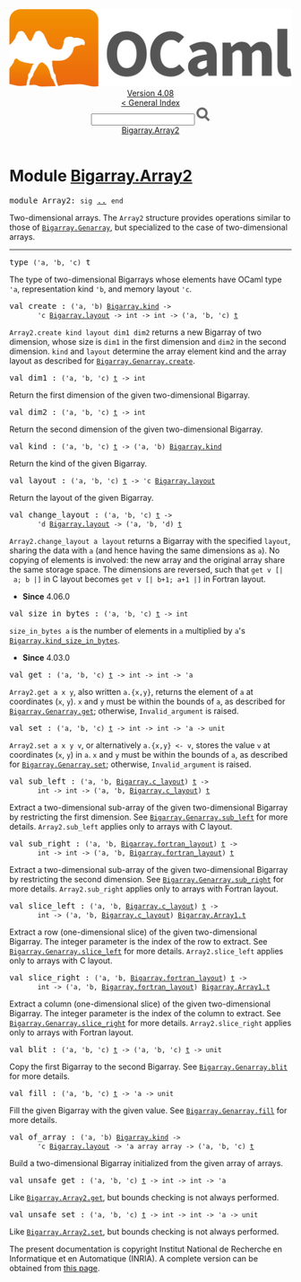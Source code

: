 <!-- ((! set title API !)) ((! set documentation !)) ((! set api !)) ((! set nobreadcrumb !)) -->
<div class="api"><header><nav class="toc brand"><a class="brand" href="https://ocaml.org/"><img src="colour-logo-gray.svg" class="svg" alt="OCaml"></a></nav><nav class="toc"><div class="toc_version"><a href="/docs" id="version-select">Version 4.08</a></div><a href="index.html">&lt; General Index</a><div class="api_search"><input type="text" name="apisearch" id="api_search" oninput="mySearch(false);" onkeypress="this.oninput();" onclick="this.oninput();" onpaste="this.oninput();">
<img src="search_icon.svg" alt="Search" class="svg" onclick="mySearch(false)"></div>
<div id="search_results"></div><div class="toc_title"><a href="#top">Bigarray.Array2</a></div><ul></ul></nav></header>

<h1>Module <a href="type_Bigarray.Array2.html">Bigarray.Array2</a></h1>

<pre><span id="MODULEArray2"><span class="keyword">module</span> Array2</span>: <code class="code"><span class="keyword">sig</span></code> <a href="Bigarray.Array2.html">..</a> <code class="code"><span class="keyword">end</span></code></pre><div class="info module top">
<div class="info-desc">
<p>Two-dimensional arrays. The <code class="code"><span class="constructor">Array2</span></code> structure provides operations
   similar to those of <a href="Bigarray.Genarray.html"><code class="code"><span class="constructor">Bigarray</span>.<span class="constructor">Genarray</span></code></a>, but specialized to the
   case of two-dimensional arrays.</p>
</div>
</div>
<hr width="100%">

<pre><span id="TYPEt"><span class="keyword">type</span> <code class="type">('a, 'b, 'c)</code> t</span> </pre>
<div class="info ">
<div class="info-desc">
<p>The type of two-dimensional Bigarrays whose elements have
     OCaml type <code class="code"><span class="keywordsign">'</span>a</code>, representation kind <code class="code"><span class="keywordsign">'</span>b</code>, and memory layout <code class="code"><span class="keywordsign">'</span>c</code>.</p>
</div>
</div>


<pre><span id="VALcreate"><span class="keyword">val</span> create</span> : <code class="type">('a, 'b) <a href="Bigarray.html#TYPEkind">Bigarray.kind</a> -&gt;<br>       'c <a href="Bigarray.html#TYPElayout">Bigarray.layout</a> -&gt; int -&gt; int -&gt; ('a, 'b, 'c) <a href="Bigarray.Array2.html#TYPEt">t</a></code></pre><div class="info ">
<div class="info-desc">
<p><code class="code"><span class="constructor">Array2</span>.create&nbsp;kind&nbsp;layout&nbsp;dim1&nbsp;dim2</code> returns a new Bigarray of
     two dimension, whose size is <code class="code">dim1</code> in the first dimension
     and <code class="code">dim2</code> in the second dimension.  <code class="code">kind</code> and <code class="code">layout</code>
     determine the array element kind and the array layout
     as described for <a href="Bigarray.Genarray.html#VALcreate"><code class="code"><span class="constructor">Bigarray</span>.<span class="constructor">Genarray</span>.create</code></a>.</p>
</div>
</div>

<pre><span id="VALdim1"><span class="keyword">val</span> dim1</span> : <code class="type">('a, 'b, 'c) <a href="Bigarray.Array2.html#TYPEt">t</a> -&gt; int</code></pre><div class="info ">
<div class="info-desc">
<p>Return the first dimension of the given two-dimensional Bigarray.</p>
</div>
</div>

<pre><span id="VALdim2"><span class="keyword">val</span> dim2</span> : <code class="type">('a, 'b, 'c) <a href="Bigarray.Array2.html#TYPEt">t</a> -&gt; int</code></pre><div class="info ">
<div class="info-desc">
<p>Return the second dimension of the given two-dimensional Bigarray.</p>
</div>
</div>

<pre><span id="VALkind"><span class="keyword">val</span> kind</span> : <code class="type">('a, 'b, 'c) <a href="Bigarray.Array2.html#TYPEt">t</a> -&gt; ('a, 'b) <a href="Bigarray.html#TYPEkind">Bigarray.kind</a></code></pre><div class="info ">
<div class="info-desc">
<p>Return the kind of the given Bigarray.</p>
</div>
</div>

<pre><span id="VALlayout"><span class="keyword">val</span> layout</span> : <code class="type">('a, 'b, 'c) <a href="Bigarray.Array2.html#TYPEt">t</a> -&gt; 'c <a href="Bigarray.html#TYPElayout">Bigarray.layout</a></code></pre><div class="info ">
<div class="info-desc">
<p>Return the layout of the given Bigarray.</p>
</div>
</div>

<pre><span id="VALchange_layout"><span class="keyword">val</span> change_layout</span> : <code class="type">('a, 'b, 'c) <a href="Bigarray.Array2.html#TYPEt">t</a> -&gt;<br>       'd <a href="Bigarray.html#TYPElayout">Bigarray.layout</a> -&gt; ('a, 'b, 'd) <a href="Bigarray.Array2.html#TYPEt">t</a></code></pre><div class="info ">
<div class="info-desc">
<p><code class="code"><span class="constructor">Array2</span>.change_layout&nbsp;a&nbsp;layout</code> returns a Bigarray with the
      specified <code class="code">layout</code>, sharing the data with <code class="code">a</code> (and hence having
      the same dimensions as <code class="code">a</code>). No copying of elements is involved: the
      new array and the original array share the same storage space.
      The dimensions are reversed, such that <code class="code">get&nbsp;v&nbsp;[|&nbsp;a;&nbsp;b&nbsp;|]</code> in
      C layout becomes <code class="code">get&nbsp;v&nbsp;[|&nbsp;b+1;&nbsp;a+1&nbsp;|]</code> in Fortran layout.</p>
</div>
<ul class="info-attributes">
<li><b>Since</b> 4.06.0</li>
</ul>
</div>

<pre><span id="VALsize_in_bytes"><span class="keyword">val</span> size_in_bytes</span> : <code class="type">('a, 'b, 'c) <a href="Bigarray.Array2.html#TYPEt">t</a> -&gt; int</code></pre><div class="info ">
<div class="info-desc">
<p><code class="code">size_in_bytes&nbsp;a</code> is the number of elements in <code class="code">a</code>
    multiplied by <code class="code">a</code>'s <a href="Bigarray.html#VALkind_size_in_bytes"><code class="code"><span class="constructor">Bigarray</span>.kind_size_in_bytes</code></a>.</p>
</div>
<ul class="info-attributes">
<li><b>Since</b> 4.03.0</li>
</ul>
</div>

<pre><span id="VALget"><span class="keyword">val</span> get</span> : <code class="type">('a, 'b, 'c) <a href="Bigarray.Array2.html#TYPEt">t</a> -&gt; int -&gt; int -&gt; 'a</code></pre><div class="info ">
<div class="info-desc">
<p><code class="code"><span class="constructor">Array2</span>.get&nbsp;a&nbsp;x&nbsp;y</code>, also written <code class="code">a.{x,y}</code>,
     returns the element of <code class="code">a</code> at coordinates (<code class="code">x</code>, <code class="code">y</code>).
     <code class="code">x</code> and <code class="code">y</code> must be within the bounds
     of <code class="code">a</code>, as described for <a href="Bigarray.Genarray.html#VALget"><code class="code"><span class="constructor">Bigarray</span>.<span class="constructor">Genarray</span>.get</code></a>;
     otherwise, <code class="code"><span class="constructor">Invalid_argument</span></code> is raised.</p>
</div>
</div>

<pre><span id="VALset"><span class="keyword">val</span> set</span> : <code class="type">('a, 'b, 'c) <a href="Bigarray.Array2.html#TYPEt">t</a> -&gt; int -&gt; int -&gt; 'a -&gt; unit</code></pre><div class="info ">
<div class="info-desc">
<p><code class="code"><span class="constructor">Array2</span>.set&nbsp;a&nbsp;x&nbsp;y&nbsp;v</code>, or alternatively <code class="code">a.{x,y}&nbsp;&lt;-&nbsp;v</code>,
     stores the value <code class="code">v</code> at coordinates (<code class="code">x</code>, <code class="code">y</code>) in <code class="code">a</code>.
     <code class="code">x</code> and <code class="code">y</code> must be within the bounds of <code class="code">a</code>,
     as described for <a href="Bigarray.Genarray.html#VALset"><code class="code"><span class="constructor">Bigarray</span>.<span class="constructor">Genarray</span>.set</code></a>;
     otherwise, <code class="code"><span class="constructor">Invalid_argument</span></code> is raised.</p>
</div>
</div>

<pre><span id="VALsub_left"><span class="keyword">val</span> sub_left</span> : <code class="type">('a, 'b, <a href="Bigarray.html#TYPEc_layout">Bigarray.c_layout</a>) <a href="Bigarray.Array2.html#TYPEt">t</a> -&gt;<br>       int -&gt; int -&gt; ('a, 'b, <a href="Bigarray.html#TYPEc_layout">Bigarray.c_layout</a>) <a href="Bigarray.Array2.html#TYPEt">t</a></code></pre><div class="info ">
<div class="info-desc">
<p>Extract a two-dimensional sub-array of the given two-dimensional
     Bigarray by restricting the first dimension.
     See <a href="Bigarray.Genarray.html#VALsub_left"><code class="code"><span class="constructor">Bigarray</span>.<span class="constructor">Genarray</span>.sub_left</code></a> for more details.
     <code class="code"><span class="constructor">Array2</span>.sub_left</code> applies only to arrays with C layout.</p>
</div>
</div>

<pre><span id="VALsub_right"><span class="keyword">val</span> sub_right</span> : <code class="type">('a, 'b, <a href="Bigarray.html#TYPEfortran_layout">Bigarray.fortran_layout</a>) <a href="Bigarray.Array2.html#TYPEt">t</a> -&gt;<br>       int -&gt; int -&gt; ('a, 'b, <a href="Bigarray.html#TYPEfortran_layout">Bigarray.fortran_layout</a>) <a href="Bigarray.Array2.html#TYPEt">t</a></code></pre><div class="info ">
<div class="info-desc">
<p>Extract a two-dimensional sub-array of the given two-dimensional
     Bigarray by restricting the second dimension.
     See <a href="Bigarray.Genarray.html#VALsub_right"><code class="code"><span class="constructor">Bigarray</span>.<span class="constructor">Genarray</span>.sub_right</code></a> for more details.
     <code class="code"><span class="constructor">Array2</span>.sub_right</code> applies only to arrays with Fortran layout.</p>
</div>
</div>

<pre><span id="VALslice_left"><span class="keyword">val</span> slice_left</span> : <code class="type">('a, 'b, <a href="Bigarray.html#TYPEc_layout">Bigarray.c_layout</a>) <a href="Bigarray.Array2.html#TYPEt">t</a> -&gt;<br>       int -&gt; ('a, 'b, <a href="Bigarray.html#TYPEc_layout">Bigarray.c_layout</a>) <a href="Bigarray.Array1.html#TYPEt">Bigarray.Array1.t</a></code></pre><div class="info ">
<div class="info-desc">
<p>Extract a row (one-dimensional slice) of the given two-dimensional
     Bigarray.  The integer parameter is the index of the row to
     extract.  See <a href="Bigarray.Genarray.html#VALslice_left"><code class="code"><span class="constructor">Bigarray</span>.<span class="constructor">Genarray</span>.slice_left</code></a> for more details.
     <code class="code"><span class="constructor">Array2</span>.slice_left</code> applies only to arrays with C layout.</p>
</div>
</div>

<pre><span id="VALslice_right"><span class="keyword">val</span> slice_right</span> : <code class="type">('a, 'b, <a href="Bigarray.html#TYPEfortran_layout">Bigarray.fortran_layout</a>) <a href="Bigarray.Array2.html#TYPEt">t</a> -&gt;<br>       int -&gt; ('a, 'b, <a href="Bigarray.html#TYPEfortran_layout">Bigarray.fortran_layout</a>) <a href="Bigarray.Array1.html#TYPEt">Bigarray.Array1.t</a></code></pre><div class="info ">
<div class="info-desc">
<p>Extract a column (one-dimensional slice) of the given
     two-dimensional Bigarray.  The integer parameter is the
     index of the column to extract.  See <a href="Bigarray.Genarray.html#VALslice_right"><code class="code"><span class="constructor">Bigarray</span>.<span class="constructor">Genarray</span>.slice_right</code></a>
     for more details.  <code class="code"><span class="constructor">Array2</span>.slice_right</code> applies only to arrays
     with Fortran layout.</p>
</div>
</div>

<pre><span id="VALblit"><span class="keyword">val</span> blit</span> : <code class="type">('a, 'b, 'c) <a href="Bigarray.Array2.html#TYPEt">t</a> -&gt; ('a, 'b, 'c) <a href="Bigarray.Array2.html#TYPEt">t</a> -&gt; unit</code></pre><div class="info ">
<div class="info-desc">
<p>Copy the first Bigarray to the second Bigarray.
     See <a href="Bigarray.Genarray.html#VALblit"><code class="code"><span class="constructor">Bigarray</span>.<span class="constructor">Genarray</span>.blit</code></a> for more details.</p>
</div>
</div>

<pre><span id="VALfill"><span class="keyword">val</span> fill</span> : <code class="type">('a, 'b, 'c) <a href="Bigarray.Array2.html#TYPEt">t</a> -&gt; 'a -&gt; unit</code></pre><div class="info ">
<div class="info-desc">
<p>Fill the given Bigarray with the given value.
     See <a href="Bigarray.Genarray.html#VALfill"><code class="code"><span class="constructor">Bigarray</span>.<span class="constructor">Genarray</span>.fill</code></a> for more details.</p>
</div>
</div>

<pre><span id="VALof_array"><span class="keyword">val</span> of_array</span> : <code class="type">('a, 'b) <a href="Bigarray.html#TYPEkind">Bigarray.kind</a> -&gt;<br>       'c <a href="Bigarray.html#TYPElayout">Bigarray.layout</a> -&gt; 'a array array -&gt; ('a, 'b, 'c) <a href="Bigarray.Array2.html#TYPEt">t</a></code></pre><div class="info ">
<div class="info-desc">
<p>Build a two-dimensional Bigarray initialized from the
     given array of arrays.</p>
</div>
</div>

<pre><span id="VALunsafe_get"><span class="keyword">val</span> unsafe_get</span> : <code class="type">('a, 'b, 'c) <a href="Bigarray.Array2.html#TYPEt">t</a> -&gt; int -&gt; int -&gt; 'a</code></pre><div class="info ">
<div class="info-desc">
<p>Like <a href="Bigarray.Array2.html#VALget"><code class="code"><span class="constructor">Bigarray</span>.<span class="constructor">Array2</span>.get</code></a>, but bounds checking is not always
      performed.</p>
</div>
</div>

<pre><span id="VALunsafe_set"><span class="keyword">val</span> unsafe_set</span> : <code class="type">('a, 'b, 'c) <a href="Bigarray.Array2.html#TYPEt">t</a> -&gt; int -&gt; int -&gt; 'a -&gt; unit</code></pre><div class="info ">
<div class="info-desc">
<p>Like <a href="Bigarray.Array2.html#VALset"><code class="code"><span class="constructor">Bigarray</span>.<span class="constructor">Array2</span>.set</code></a>, but bounds checking is not always
      performed.</p>
</div>
</div>

<div class="copyright">The present documentation is copyright Institut National de Recherche en Informatique et en Automatique (INRIA). A complete version can be obtained from <a href="http://caml.inria.fr/pub/docs/manual-ocaml/">this page</a>.</div></div>